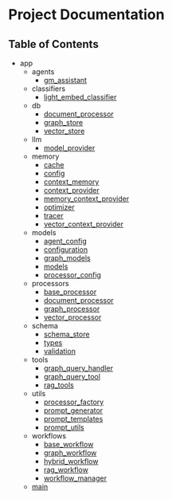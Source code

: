 # Project Documentation

## Table of Contents

- app
    - agents
        - [gm_assistant](app/agents/gm_assistant.md)
    - classifiers
        - [light_embed_classifier](app/classifiers/light_embed_classifier.md)
    - db
        - [document_processor](app/db/document_processor.md)
        - [graph_store](app/db/graph_store.md)
        - [vector_store](app/db/vector_store.md)
    - llm
        - [model_provider](app/llm/model_provider.md)
    - memory
        - [cache](app/memory/cache.md)
        - [config](app/memory/config.md)
        - [context_memory](app/memory/context_memory.md)
        - [context_provider](app/memory/context_provider.md)
        - [memory_context_provider](app/memory/memory_context_provider.md)
        - [optimizer](app/memory/optimizer.md)
        - [tracer](app/memory/tracer.md)
        - [vector_context_provider](app/memory/vector_context_provider.md)
    - models
        - [agent_config](app/models/agent_config.md)
        - [configuration](app/models/configuration.md)
        - [graph_models](app/models/graph_models.md)
        - [models](app/models/models.md)
        - [processor_config](app/models/processor_config.md)
    - processors
        - [base_processor](app/processors/base_processor.md)
        - [document_processor](app/processors/document_processor.md)
        - [graph_processor](app/processors/graph_processor.md)
        - [vector_processor](app/processors/vector_processor.md)
    - schema
        - [schema_store](app/schema/schema_store.md)
        - [types](app/schema/types.md)
        - [validation](app/schema/validation.md)
    - tools
        - [graph_query_handler](app/tools/graph_query_handler.md)
        - [graph_query_tool](app/tools/graph_query_tool.md)
        - [rag_tools](app/tools/rag_tools.md)
    - utils
        - [processor_factory](app/utils/processor_factory.md)
        - [prompt_generator](app/utils/prompt_generator.md)
        - [prompt_templates](app/utils/prompt_templates.md)
        - [prompt_utils](app/utils/prompt_utils.md)
    - workflows
        - [base_workflow](app/workflows/base_workflow.md)
        - [graph_workflow](app/workflows/graph_workflow.md)
        - [hybrid_workflow](app/workflows/hybrid_workflow.md)
        - [rag_workflow](app/workflows/rag_workflow.md)
        - [workflow_manager](app/workflows/workflow_manager.md)
    - [main](app/main.md)